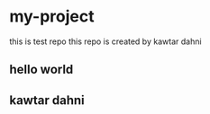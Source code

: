 # my-project
this is test repo
this repo is created by kawtar dahni
<h2>hello world<h2>
<p>kawtar dahni<p>
